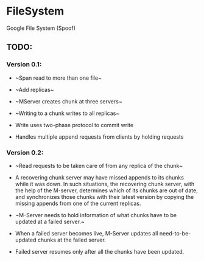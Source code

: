 # FileSystem
Google File System (Spoof)

## TODO:

### Version 0.1:

* ~Span read to more than one file~

* ~Add replicas~

* ~MServer creates chunk at three servers~

* ~Writing to a chunk writes to all replicas~

* Write uses two-phase protocol to commit write

* Handles multiple append requests from clients by holding requests

### Version 0.2:

* ~Read requests to be taken care of from any replica of the chunk~

* A recovering chunk server may have missed appends to its chunks while it was down.
In such situations, the recovering chunk server, with the help of the M-server, 
determines which of its chunks are out of date, and synchronizes those chunks with
their latest version by copying the missing appends from one of the current replicas.

* ~M-Server needs to hold information of what chunks have to be updated at a failed server.~

* When a failed server becomes live, M-Server updates all need-to-be-updated chunks at the 
failed server.

* Failed server resumes only after all the chunks have been updated.